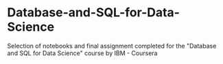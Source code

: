 # Database-and-SQL-for-Data-Science
Selection of notebooks and final assignment completed for the "Database and SQL for Data Science" course by IBM - Coursera

